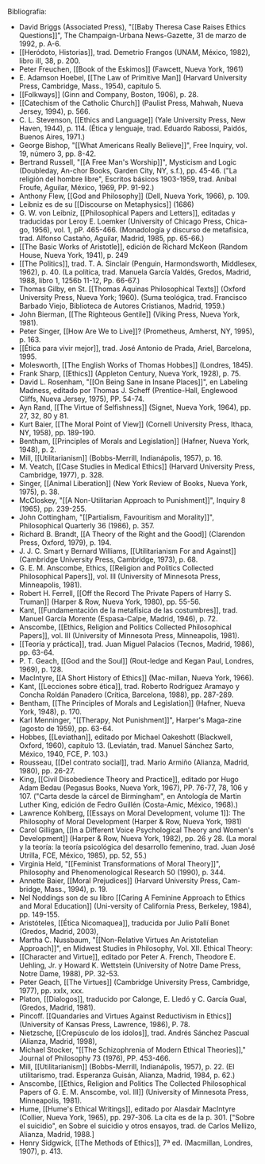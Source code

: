 Bibliografia:

- David Briggs (Associated Press), "[[Baby Theresa Case Raises Ethics Questions]]", The Champaign-Urbana News-Gazette, 31 de marzo de 1992, p. A-6.
- [[Heródoto, Historias]], trad. Demetrio Frangos (UNAM, México, 1982), libro iII, 38, p. 200.
- Peter Freuchen, [[Book of the Eskimos]] (Fawcett, Nueva York, 1961)
- E. Adamson Hoebel, [[The Law of Primitive Man]] (Harvard University Press, Cambridge, Mass., 1954), capítulo 5.
- [[Folkways]] (Ginn and Company, Boston, 1906), p. 28.
- [[Catechism of the Catholic Church]] (Paulist Press, Mahwah, Nueva Jersey, 1994), p. 566.
- C. L. Stevenson, [[Ethics and Language]] (Yale University Press, New Haven, 1944), p. 114. (Ética y lenguaje, trad. Eduardo Rabossi, Paidós, Buenos Aires, 1971.)
- George Bishop, "[[What Americans Really Believe]]", Free Inquiry, vol. 19, número 3, pp. 8-42.
- Bertrand Russell, "[[A Free Man's Worship]]", Mysticism and Logic (Doubleday, An-chor Books, Garden City, NY, s.f.), pp. 45-46. ("La religión del hombre libre", Escritos básicos 1903-1959, trad. Aníbal Froufe, Aguilar, México, 1969, PP. 91-92.)
- Anthony Flew, [[God and Philosophy]] (Dell, Nueva York, 1966), p. 109.
- Leibniz es de su [[Discourse on Metaphysics]] (1686)
- G. W. von Leibniz, [[Philosophical Papers and Letters]], editadas y traducidas por Leroy E. Loemker (University of Chicago Press, Chica-go, 1956), vol. 1, pP. 465-466. (Monadología y discurso de metafísica, trad. Alfonso Castaño, Aguilar, Madrid, 1985, pp. 65-66.)
- [[The Basic Works of Aristotle]], edición de Richard McKeon (Random House, Nueva York, 1941), p. 249
- [[The Politics]], trad. T. A. Sinclair (Penguin, Harmondsworth, Middlesex, 1962), p. 40. (La política, trad. Manuela García Valdés, Gredos, Madrid, 1988, libro 1, 1256b 11-12, Pp. 66-67.)
- Thomas Gilby, en St. [[Thomas Aquinas Philosophical Texts]] (Oxford University Press, Nueva York; 1960). (Suma teológica, trad. Francisco Barbado Viejo, Biblioteca de Autores Cristianos, Madrid, 1959.)
- John Bierman, [[The Righteous Gentile]] (Viking Press, Nueva York, 1981).
- Peter Singer, [[How Are We to Live]]? (Prometheus, Amherst, NY, 1995), p. 163.
- [[Ética para vivir mejor]], trad. José Antonio de Prada, Ariel, Barcelona, 1995.
- Molesworth, [[The English Works of Thomas Hobbes]] (Londres, 1845).
- Frank Sharp, [[Ethics]] (Appleton Century, Nueva York, 1928), p. 75.
- David L. Rosenham, "[[On Being Sane in Insane Places]]", en Labeling Madness, editado por Thomas J. Scheff (Prentice-Hall, Englewood Cliffs, Nueva Jersey, 1975), PP. 54-74.
- Ayn Rand, [[The Virtue of Selfishness]] (Signet, Nueva York, 1964), pp. 27, 32, 80 y 81.
- Kurt Baier, [[The Moral Point of View]] (Cornell University Press, Ithaca, NY, 1958), pp. 189-190.
- Bentham, [[Principles of Morals and Legislation]] (Hafner, Nueva York, 1948), p. 2.
- Mill, [[Utilitarianism]] (Bobbs-Merrill, Indianápolis, 1957), p. 16.
-  M. Veatch, [[Case Studies in Medical Ethics]] (Harvard University Press, Cambridge, 1977), p. 328.
- Singer, [[Animal Liberation]] (New York Review of Books, Nueva York, 1975), p. 38.
- McCloskey, "[[A Non-Utilitarian Approach to Punishment]]", Inquiry 8 (1965), pp. 239-255.
- John Cottingham, "[[Partialism, Favouritism and Morality]]", Philosophical Quarterly 36 (1986), p. 357.
- Richard B. Brandt, [[A Theory of the Right and the Good]] (Clarendon Press, Oxford, 1979), p. 194.
- J. J. C. Smart y Bernard Williams, [[Utilitarianism For and Against]] (Cambridge University Press, Cambridge, 1973), p. 68.
- G. E. M. Anscombe, Ethics, [[Religion and Politics Collected Philosophical Papers]], vol. IlI (University of Minnesota Press, Minneapolis, 1981).
- Robert H. Ferrell, [[Off the Record The Private Papers of Harry S. Truman]] (Harper & Row, Nueva York, 1980), pp. 55-56.
- Kant, [[Fundamentación de la metafísica de las costumbres]], trad. Manuel García Morente (Espasa-Calpe, Madrid, 1946), p. 72.
- Anscombe, [[Ethics, Religion and Politics Collected Philosophical Papers]], vol. III (University of Minnesota Press, Minneapolis, 1981).
- [[Teoría y práctica]], trad. Juan Miguel Palacios (Tecnos, Madrid, 1986), pp. 63-64.
- P. T. Geach, [[God and the Soul]] (Rout-ledge and Kegan Paul, Londres, 1969), p. 128.
- MacIntyre, [[A Short History of Ethics]] (Mac-millan, Nueva York, 1966). 
- Kant, [[Lecciones sobre ética]], trad. Roberto Rodríguez Aramayo y Concha Roldán Panadero (Crítica, Barcelona, 1988), pp. 287-289.
- Bentham, [[The Principles of Morals and Legislation]] (Hafner, Nueva York, 1948), p. 170.
- Karl Menninger, "[[Therapy, Not Punishment]]", Harper's Maga-zine (agosto de 1959), pp. 63-64.
- Hobbes, [[Leviathan]], editado por Michael Oakeshott (Blackwell, Oxford, 1960), capítulo 13. (Leviatán, trad. Manuel Sánchez Sarto, México, 1940, FCE, P. 103.)
- Rousseau, [[Del contrato social]], trad. Mario Armiño (Alianza, Madrid, 1980), pp. 26-27.
- King, [[Civil Disobedience Theory and Practice]], editado por Hugo Adam Bedau (Pegasus Books, Nueva York, 1967), PP. 76-77, 78, 106 y 107. ("Carta desde la cárcel de Birmingham", en Antología de Martin Luther King, edición de Fedro Guillén (Costa-Amic, México, 1968).)
- Lawrence Kohlberg, [[Essays on Moral Development, volume 1]]: The Philosophy of Moral Development (Harper & Row, Nueva York, 1981)
- Carol Gilligan, [[In a Different Voice Psychological Theory and Women's Development]] (Harper & Row, Nueva York, 1982), pp. 26 y 28. (La moral y la teoría: la teoría psicológica del desarrollo femenino, trad. Juan José Utrilla, FCE, México, 1985), pp. 52, 55.)
- Virginia Held, "[[Feminist Transformations of Moral Theory]]", Philosophy and Phenomenological Research 50 (1990), p. 344.
- Annette Baier, [[Moral Prejudices]] (Harvard University Press, Cam-bridge, Mass., 1994), p. 19.
- Nel Noddings son de su libro [[Caring A Feminine Approach to Ethics and Moral Education]] (Uni-versity of California Press, Berkeley, 1984), pp. 149-155.
- Aristóteles, [[Ética Nicomaquea]], traducida por Julio Pallí Bonet (Gredos, Madrid, 2003), 
- Martha C. Nussbaum, "[[Non-Relative Virtues An Aristotelian Approach]]", en Midwest Studies in Philosophy, Vol. XII. Ethical Theory:
- [[Character and Virtue]], editado por Peter A. French, Theodore E. Uehling, Jr. y Howard K. Wettstein (University of Notre Dame Press, Notre Dame, 1988), PP. 32-53.
- Peter Geach, [[The Virtues]] (Cambridge University Press, Cambridge, 1977), pp. xxIx, xxx.
- Platon, [[Dialogos]], traducido por Calonge, E. Lledó y C. García Gual, (Gredos, Madrid, 1981).
- Pincoff. [[Quandaries and Virtues Against Reductivism in Ethics]] (University of Kansas Press, Lawrence, 1986), P. 78.
- Nietzsche, [[Crepúsculo de los ídolos]], trad. Andrés Sánchez Pascual (Alianza, Madrid, 1998),
- Michael Stocker, "[[The Schizophrenia of Modern Ethical Theories]]," Journal of Philosophy 73 (1976), PP. 453-466.
- Mill, [[Utilitarianism]] (Bobbs-Merrill, Indianápolis, 1957), p. 22. (El utilitarismo, trad. Esperanza Guisán, Alianza, Madrid, 1984, p. 62.)
- Anscombe, [[Ethics, Religion and Politics The Collected Philosophical Papers of G. E. M. Anscombe, vol. III]] (University of Minnesota Press, Minneapolis, 1981).
- Hume, [[Hume's Ethical Writings]], editado por Alasdair MacIntyre (Collier, Nueva York, 1965), pp. 297-306. La cita es de la p. 301. ["Sobre el suicidio", en Sobre el suicidio y otros ensayos, trad. de Carlos Mellizo, Alianza, Madrid, 1988.]
- Henry Sidgwick, [[The Methods of Ethics]], 7ª ed. (Macmillan, Londres, 1907), p. 413.